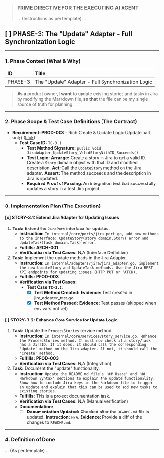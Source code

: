 
> ### **PRIME DIRECTIVE FOR THE EXECUTING AI AGENT**
>
> ... (Instructions as per template) ...

## [ ] PHASE-3: The "Update" Adapter - Full Synchronization Logic

---

### **1. Phase Context (What & Why)**

| ID | Title |
| :--- | :--- |
| PHASE-3 | The "Update" Adapter - Full Synchronization Logic |

> **As a** product owner, **I want** to update existing stories and tasks in Jira by modifying the Markdown file, **so that** the file can be my single source of truth for planning.

---

### **2. Phase Scope & Test Case Definitions (The Contract)**

*   **Requirement:** **PROD-003** - Rich Create & Update Logic (Update part only) ([Link](./REQUIREMENTS.md#PROD-003))
    *   **Test Case ID:** `TC-3.1`
        *   **Test Method Signature:** `public void JiraAdapter_UpdateStory_ValidStoryWithID_Succeeds()`
        *   **Test Logic:** **Arrange:** Create a story in Jira to get a valid ID. Create a `Story` domain object with that ID and modified description. **Act:** Call the `UpdateStory` method on the Jira adapter. **Assert:** The method succeeds and the description in Jira is updated.
        *   **Required Proof of Passing:** An integration test that successfully updates a story in a test Jira project.

---

### **3. Implementation Plan (The Execution)**

#### [x] STORY-3.1: Extend Jira Adapter for Updating Issues

1.  **Task:** Extend the `JiraPort` interface for updates.
    *   **Instruction:** `In internal/core/ports/jira_port.go, add new methods to the interface: UpdateStory(story domain.Story) error and UpdateTask(task domain.Task) error.`
    *   **Fulfills:** **ARCH-001**
    *   **Verification via Test Cases:** N/A (Interface Definition)
2.  **Task:** Implement the update methods in the Jira Adapter.
    *   **Instruction:** `In internal/adapters/jira/jira_adapter.go, implement the new UpdateStory and UpdateTask methods. Use the Jira REST API endpoints for updating issues (HTTP PUT or PATCH).`
    *   **Fulfills:** **PROD-003**
    *   **Verification via Test Cases:**
        *   **Test Case `TC-3.1`:**
            *   [x] **Test Method Created:** **Evidence:** Test created in jira_adapter_test.go
            *   [x] **Test Method Passed:** **Evidence:** Test passes (skipped when env vars not set)

#### [ ] STORY-3.2: Enhance Core Service for Update Logic

1.  **Task:** Update the `ProcessStories` service method.
    *   **Instruction:** `In internal/core/services/story_service.go, enhance the ProcessStories method. It must now check if a story/task has a JiraID. If it does, it should call the corresponding 'Update' method on the Jira adapter. If not, it should call the 'Create' method.`
    *   **Fulfills:** **PROD-003**
    *   **Verification via Test Cases:** N/A (Integration)
2.  **Task:** Document the "update" functionality.
    *   **Instruction:** `Update the README.md file's '## Usage' and '## Markdown Syntax' sections to explain the update functionality. Show how to include Jira keys in the Markdown file to trigger an update and explain that this can be used to add new tasks to existing stories.`
    *   **Fulfills:** This is a project documentation task.
    *   **Verification via Test Cases:** N/A (Manual verification)
    *   **Documentation:**
        *   [ ] **Documentation Updated:** Checked after the `README.md` file is updated. **Instruction:** `N/A`. **Evidence:** Provide a diff of the changes to `README.md`.

---

### **4. Definition of Done**

... (As per template) ...
